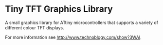 # Tiny TFT Graphics Library
A small graphics library for ATtiny microcontrollers that supports a variety of different colour TFT displays.

For more information see http://www.technoblogy.com/show?3WAI.
